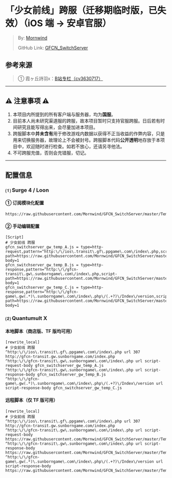# 「少女前线」跨服（迁移期临时版，已失效）（iOS 端 → 安卓官服）
 > By: [Mornwind](https://github.com/Mornwind)
 > 
 > GitHub Link: [GFCN_SwitchServer](https://github.com/Mornwind/GFCN_SwitchServer) 

## 参考来源
 > ① 霞ヶ丘詩羽x：[B站专栏（cv3630717）](https://www.bilibili.com/read/cv3630717)

---

## ⚠️ 注意事项 ⚠️
1. 本项目内所提到的所有客户端与服务器，均为**国服**。
2. 目前本人尚未研究渠道服的跨服，故本项目暂时只支持官服跨服。日后若有时间研究且能写得出来，会尽量加进本项目。
3. 跨服脚本中**并未含有**用于修改游戏内数据以获得不正当收益的作弊内容，只是用来切换服务器，故理论上不会被封号。跨服脚本代码**公开透明**地存放于本项目中，欢迎随时进行检查。如若不放心，还请另寻他法。
4. 不可跨服充值，否则会充错服，切记。

---

## 配置信息
### ⑴ Surge 4 / Loon
#### ① 订阅模块化配置

```
https://raw.githubusercontent.com/Mornwind/GFCN_SwitchServer/master/Temp/gfcn_switchserver_gw_temp.sgmodule
```

#### ② 手动编辑配置

```
[Script]
# 少女前线 跨服
gfcn_switchserver_gw_temp_A.js = type=http-request,pattern=^http:\/\/ios\.transit\.gf\.ppgame\.com\/index\.php,script-path=https://raw.githubusercontent.com/Mornwind/GFCN_SwitchServer/master/Temp/gfcn_switchserver_gw_temp_A.js,requires-body=1
gfcn_switchserver_gw_temp_B.js = type=http-response,pattern=^http:\/\/gfcn-transit\.gw\.sunborngame\.com\/index\.php,script-path=https://raw.githubusercontent.com/Mornwind/GFCN_SwitchServer/master/Temp/gfcn_switchserver_gw_temp_B.js,requires-body=1
gfcn_switchserver_gw_temp_C.js = type=http-response,pattern=^http:\/\/gfcn-game\.gw(.*)\.sunborngame\.com\/index\.php\/(.+?)\/Index\/version,script-path=https://raw.githubusercontent.com/Mornwind/GFCN_SwitchServer/master/Temp/gfcn_switchserver_gw_temp_C.js,requires-body=1
```

### ⑵ Quantumult X
#### 本地脚本（商店版、TF 版均可用）
```
[rewrite_local]
# 少女前线 跨服
^http:\/\/ios\.transit\.gf\.ppgame\.com\/index\.php url 307 http://gfcn-transit.gw.sunborngame.com/index.php
^http:\/\/gfcn-transit\.gw\.sunborngame\.com\/index\.php url script-request-body gfcn_switchserver_gw_temp_A.js
^http:\/\/gfcn-transit\.gw\.sunborngame\.com\/index\.php url script-response-body gfcn_switchserver_gw_temp_B.js
^http:\/\/gfcn-game\.gw(.*)\.sunborngame\.com\/index\.php\/(.+?)\/Index\/version url script-response-body gfcn_switchserver_gw_temp_C.js
```

#### 远程脚本（仅 TF 版可用）
```
[rewrite_local]
# 少女前线 跨服
^http:\/\/ios\.transit\.gf\.ppgame\.com\/index\.php url 307 http://gfcn-transit.gw.sunborngame.com/index.php
^http:\/\/gfcn-transit\.gw\.sunborngame\.com\/index\.php url script-request-body https://raw.githubusercontent.com/Mornwind/GFCN_SwitchServer/master/Temp/gfcn_switchserver_gw_temp_A.js
^http:\/\/gfcn-transit\.gw\.sunborngame\.com\/index\.php url script-response-body https://raw.githubusercontent.com/Mornwind/GFCN_SwitchServer/master/Temp/gfcn_switchserver_gw_temp_B.js
^http:\/\/gfcn-game\.gw(.*)\.sunborngame\.com\/index\.php\/(.+?)\/Index\/version url script-response-body https://raw.githubusercontent.com/Mornwind/GFCN_SwitchServer/master/Temp/gfcn_switchserver_gw_temp_C.js
```

